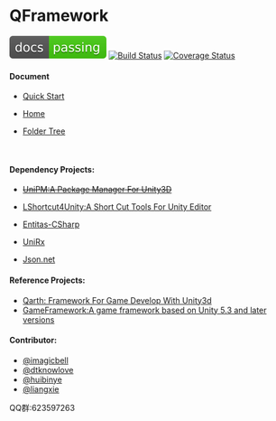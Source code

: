 # QFramework

[![Documentation Status](./docs/res/passing.svg)](http://liangxiegame.github.io/QFramework/)  [![Build Status](https://travis-ci.org/liangxiegame/QFramework.svg?branch=master)](https://travis-ci.org/liangxiegame/QFramework)
[![Coverage Status](https://coveralls.io/repos/github/liangxiegame/QFramework/badge.svg?branch=master)](https://coveralls.io/github/liangxiegame/QFramework?branch=master)



#### Document

* [Quick Start](http://qframework.io/tutor/0.HelloWorld/)

* [Home](qframework.io)

* [Folder Tree](./tree.md)

  ​

#### Dependency Projects:

* [~~UniPM:A Package Manager For Unity3D~~](https://github.com/UniPM/UniPM)
* [LShortcut4Unity:A Short Cut Tools For Unity Editor](https://github.com/LoveOfCodeGod/LShortcut4Unity)


* [Entitas-CSharp](https://github.com/sschmid/Entitas-CSharp)
* [UniRx](https://github.com/neuecc/UniRx)
* [Json.net](https://github.com/JamesNK/Newtonsoft.Json)
#### Reference Projects:


* [Qarth: Framework For Game Develop With Unity3d](https://github.com/SnowCold/Qarth)
* [GameFramework:A game framework based on Unity 5.3 and later versions](https://github.com/EllanJiang/GameFramework)


#### Contributor:

- [@imagicbell](https://github.com/imagicbell)
- [@dtknowlove](https://github.com/dtknowlove)
- [@huibinye](https://github.com/HUIBINYE)
- [@liangxie](https://github.com/liangxieq)

QQ群:623597263